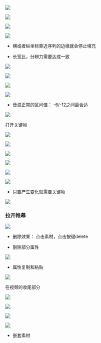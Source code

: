![](../../../../assets/2023-08-27-20-25-23-image.png)

![](../../../../assets/2023-08-27-20-30-50-image.png)

![](../../../../assets/2023-08-27-20-34-16-image.png)

![](../../../../assets/2023-08-27-20-39-00-image.png)

- 横或者纵坐标靠近序列的边缘就会停止填充

- 长宽比，分辨力需要达成一致

![](../../../../assets/2023-08-27-20-42-17-image.png)

![](../../../../assets/2023-08-27-20-51-03-image.png)

![](../../../../assets/2023-08-27-21-03-10-image.png)

![](../../../../assets/2023-08-27-21-36-55-image.png)

- 音浪正常的区间值： -6/-12之间最合适

![](../../../../assets/2023-08-27-21-42-23-image.png)

打开关键帧

![](../../../../assets/2023-08-27-21-44-59-image.png)

![](../../../../assets/2023-08-27-21-46-11-image.png)

![](../../../../assets/2023-08-27-21-47-21-image.png)

![](../../../../assets/2023-08-27-21-48-16-image.png)

![](../../../../assets/2023-08-27-21-49-54-image.png)

![](../../../../assets/2023-08-27-21-53-33-image.png)

- 只要产生变化就需要关键帧

![](../../../../assets/2023-08-27-22-10-26-image.png)

### 拉开帷幕

![](../../../../assets/2023-08-27-22-12-20-image.png)

- 删除效果： 点击素材，点击按键delete

- 删除部分属性

![](../../../../assets/2023-08-27-22-15-23-image.png)

- 属性复制和粘贴

![](../../../../assets/2023-08-27-22-16-38-image.png)

在视频的收尾部分

![](../../../../assets/2023-08-27-22-21-08-image.png)

![](../../../../assets/2023-08-27-22-27-09-image.png)

![](../../../../assets/2023-08-27-22-27-59-image.png)

![](../../../../assets/2023-08-27-22-30-43-image.png)

- 嵌套素材
